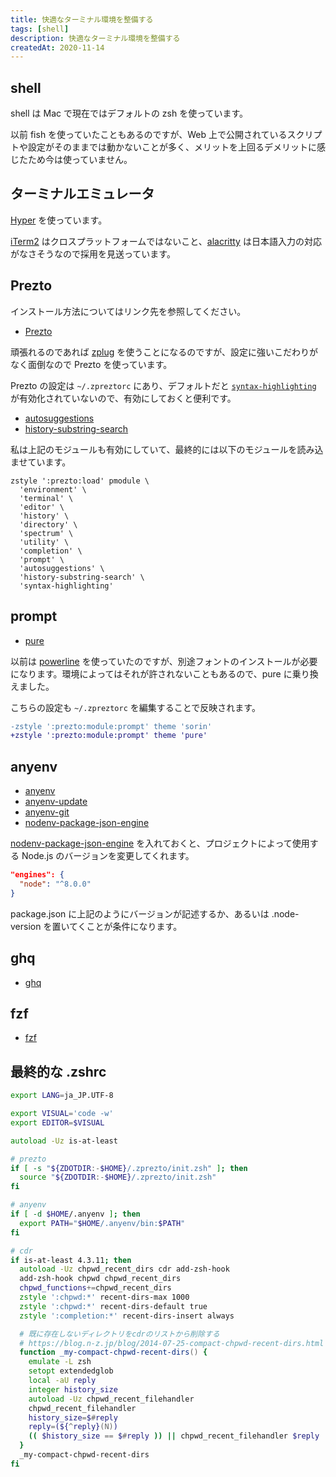 ```yaml
---
title: 快適なターミナル環境を整備する
tags: [shell]
description: 快適なターミナル環境を整備する
createdAt: 2020-11-14
---
```


## shell

shell は Mac で現在ではデフォルトの zsh を使っています。

以前 fish を使っていたこともあるのですが、Web 上で公開されているスクリプトや設定がそのままでは動かないことが多く、メリットを上回るデメリットに感じたため今は使っていません。

## ターミナルエミュレータ

[Hyper](https://hyper.is/) を使っています。

[iTerm2](https://www.iterm2.com/) はクロスプラットフォームではないこと、[alacritty](https://github.com/alacritty/alacritty) は日本語入力の対応がなさそうなので採用を見送っています。

## Prezto

インストール方法についてはリンク先を参照してください。

- [Prezto](https://github.com/sorin-ionescu/prezto)

頑張れるのであれば [zplug](https://github.com/zplug/zplug) を使うことになるのですが、設定に強いこだわりがなく面倒なので Prezto を使っています。

Prezto の設定は `~/.zpreztorc` にあり、デフォルトだと [`syntax-highlighting`](https://github.com/sorin-ionescu/prezto/tree/master/modules/syntax-highlighting) が有効化されていないので、有効にしておくと便利です。

- [autosuggestions](https://github.com/sorin-ionescu/prezto/tree/master/modules/autosuggestions)
- [history-substring-search](https://github.com/sorin-ionescu/prezto/tree/master/modules/history-substring-search)

私は上記のモジュールも有効にしていて、最終的には以下のモジュールを読み込ませています。

```.zpreztorc
zstyle ':prezto:load' pmodule \
  'environment' \
  'terminal' \
  'editor' \
  'history' \
  'directory' \
  'spectrum' \
  'utility' \
  'completion' \
  'prompt' \
  'autosuggestions' \
  'history-substring-search' \
  'syntax-highlighting'
```

## prompt

- [pure](https://github.com/sindresorhus/pure)

以前は [powerline](https://github.com/powerline/powerline) を使っていたのですが、別途フォントのインストールが必要になります。環境によってはそれが許されないこともあるので、pure に乗り換えました。

こちらの設定も `~/.zpreztorc` を編集することで反映されます。

```diff
-zstyle ':prezto:module:prompt' theme 'sorin'
+zstyle ':prezto:module:prompt' theme 'pure'
```

## anyenv

- [anyenv](https://github.com/anyenv/anyenv)
- [anyenv-update](https://github.com/znz/anyenv-update)
- [anyenv-git](https://github.com/znz/anyenv-git)
- [nodenv-package-json-engine](https://github.com/nodenv/nodenv-package-json-engine)

[nodenv-package-json-engine](https://github.com/nodenv/nodenv-package-json-engine) を入れておくと、プロジェクトによって使用する Node.js のバージョンを変更してくれます。

```json
"engines": {
  "node": "^8.0.0"
}
```

package.json に上記のようにバージョンが記述するか、あるいは .node-version を置いてくことが条件になります。

## ghq

- [ghq](https://github.com/x-motemen/ghq)

## fzf

- [fzf](https://github.com/junegunn/fzf)

## 最終的な .zshrc

```zsh
export LANG=ja_JP.UTF-8

export VISUAL='code -w'
export EDITOR=$VISUAL

autoload -Uz is-at-least

# prezto
if [ -s "${ZDOTDIR:-$HOME}/.zprezto/init.zsh" ]; then
  source "${ZDOTDIR:-$HOME}/.zprezto/init.zsh"
fi

# anyenv
if [ -d $HOME/.anyenv ]; then
  export PATH="$HOME/.anyenv/bin:$PATH"
fi

# cdr
if is-at-least 4.3.11; then
  autoload -Uz chpwd_recent_dirs cdr add-zsh-hook
  add-zsh-hook chpwd chpwd_recent_dirs
  chpwd_functions+=chpwd_recent_dirs
  zstyle ':chpwd:*' recent-dirs-max 1000
  zstyle ':chpwd:*' recent-dirs-default true
  zstyle ':completion:*' recent-dirs-insert always

  # 既に存在しないディレクトリをcdrのリストから削除する
  # https://blog.n-z.jp/blog/2014-07-25-compact-chpwd-recent-dirs.html
  function _my-compact-chpwd-recent-dirs() {
    emulate -L zsh
    setopt extendedglob
    local -aU reply
    integer history_size
    autoload -Uz chpwd_recent_filehandler
    chpwd_recent_filehandler
    history_size=$#reply
    reply=(${^reply}(N))
    (( $history_size == $#reply )) || chpwd_recent_filehandler $reply
  }
  _my-compact-chpwd-recent-dirs
fi
```

